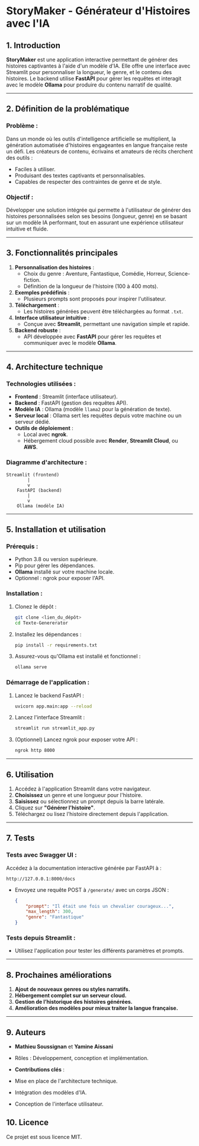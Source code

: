 # **StoryMaker - Générateur d'Histoires avec l'IA**

## **1. Introduction**

**StoryMaker** est une application interactive permettant de générer des histoires captivantes à l'aide d'un modèle d'IA. Elle offre une interface avec Streamlit pour personnaliser la longueur, le genre, et le contenu des histoires. Le backend utilise **FastAPI** pour gérer les requêtes et interagit avec le modèle **Ollama** pour produire du contenu narratif de qualité.

---

## **2. Définition de la problématique**

### **Problème :**

Dans un monde où les outils d'intelligence artificielle se multiplient, la génération automatisée d'histoires engageantes en langue française reste un défi. Les créateurs de contenu, écrivains et amateurs de récits cherchent des outils :

- Faciles à utiliser.
- Produisant des textes captivants et personnalisables.
- Capables de respecter des contraintes de genre et de style.

### **Objectif :**

Développer une solution intégrée qui permette à l'utilisateur de générer des histoires personnalisées selon ses besoins (longueur, genre) en se basant sur un modèle IA performant, tout en assurant une expérience utilisateur intuitive et fluide.

---

## **3. Fonctionnalités principales**

1. **Personnalisation des histoires** :
   - Choix du genre : Aventure, Fantastique, Comédie, Horreur, Science-fiction.
   - Définition de la longueur de l'histoire (100 à 400 mots).
2. **Exemples prédéfinis** :
   - Plusieurs prompts sont proposés pour inspirer l'utilisateur.
3. **Téléchargement** :
   - Les histoires générées peuvent être téléchargées au format `.txt`.
4. **Interface utilisateur intuitive** :
   - Conçue avec **Streamlit**, permettant une navigation simple et rapide.
5. **Backend robuste** :
   - API développée avec **FastAPI** pour gérer les requêtes et communiquer avec le modèle **Ollama**.

---

## **4. Architecture technique**

### **Technologies utilisées** :

- **Frontend** : Streamlit (interface utilisateur).
- **Backend** : FastAPI (gestion des requêtes API).
- **Modèle IA** : Ollama (modèle `llama2` pour la génération de texte).
- **Serveur local** : Ollama sert les requêtes depuis votre machine ou un serveur dédié.
- **Outils de déploiement** :
  - Local avec **ngrok**.
  - Hébergement cloud possible avec **Render**, **Streamlit Cloud**, ou **AWS**.

### **Diagramme d'architecture** :

```plaintext
Streamlit (frontend)
        |
        v
    FastAPI (backend)
        |
        v
    Ollama (modèle IA)
```

---

## **5. Installation et utilisation**

### **Prérequis** :

- Python 3.8 ou version supérieure.
- Pip pour gérer les dépendances.
- **Ollama** installé sur votre machine locale.
- Optionnel : ngrok pour exposer l'API.

### **Installation** :

1. Clonez le dépôt :
   ```bash
   git clone <lien_du_dépôt>
   cd Texte-Genererator
   ```
2. Installez les dépendances :
   ```bash
   pip install -r requirements.txt
   ```
3. Assurez-vous qu'Ollama est installé et fonctionnel :
   ```bash
   ollama serve
   ```

### **Démarrage de l'application** :

1. Lancez le backend FastAPI :
   ```bash
   uvicorn app.main:app --reload
   ```
2. Lancez l'interface Streamlit :
   ```bash
   streamlit run streamlit_app.py
   ```
3. (Optionnel) Lancez ngrok pour exposer votre API :
   ```bash
   ngrok http 8000
   ```

---

## **6. Utilisation**

1. Accédez à l'application Streamlit dans votre navigateur.
2. **Choisissez** un genre et une longueur pour l'histoire.
3. **Saisissez** ou sélectionnez un prompt depuis la barre latérale.
4. Cliquez sur **"Générer l'histoire"**.
5. Téléchargez ou lisez l'histoire directement depuis l'application.

---

## **7. Tests**

### **Tests avec Swagger UI** :

Accédez à la documentation interactive générée par FastAPI à :

```
http://127.0.0.1:8000/docs
```

- Envoyez une requête POST à `/generate/` avec un corps JSON :
  ```json
  {
      "prompt": "Il était une fois un chevalier courageux...",
      "max_length": 300,
      "genre": "Fantastique"
  }
  ```

### **Tests depuis Streamlit** :

- Utilisez l'application pour tester les différents paramètres et prompts.

---

## **8. Prochaines améliorations**

1. **Ajout de nouveaux genres ou styles narratifs.**
2. **Hébergement complet sur un serveur cloud.**
3. **Gestion de l’historique des histoires générées.**
4. **Amélioration des modèles pour mieux traiter la langue française.**

---

## **9. Auteurs**

- **Mathieu Soussignan** et **Yamine Aissani**

- Rôles : Développement, conception et implémentation.

- **Contributions clés** :

- Mise en place de l'architecture technique.

- Intégration des modèles d'IA.

- Conception de l'interface utilisateur.

## **10. Licence**

Ce projet est sous licence MIT.